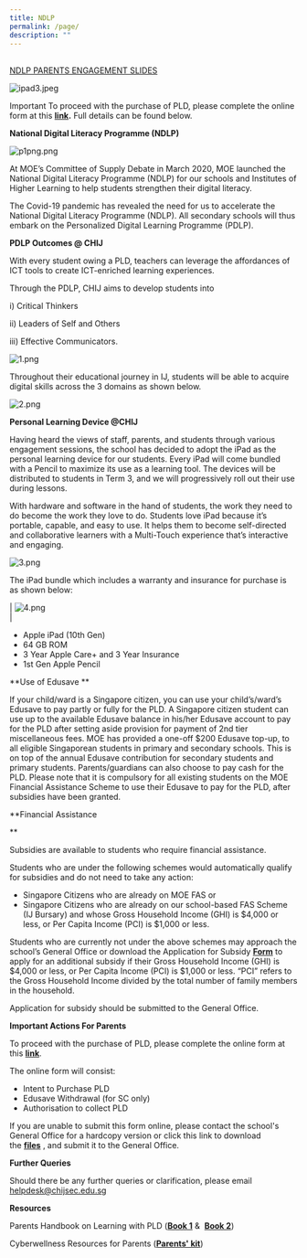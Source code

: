 ```yaml
---
title: NDLP
permalink: /page/
description: ""
---
```

[  
NDLP PARENTS ENGAGEMENT SLIDES](https://www.chijsec.edu.sg/qql/slot/u521/PDLP/2022/NDLPslide.pdf)  
  
![ipad3.jpeg](https://www.chijsec.edu.sg/qql/slot/u521/PDLP/ipad3.jpeg)  
  
Important To proceed with the purchase of PLD, please complete the online form at this **[link](https://go.gov.sg/pdlpadmin).** Full details can be found below.  
  
**National Digital Literacy Programme (NDLP)**  

![p1png.png](https://www.chijsec.edu.sg/qql/slot/u521/PDLP/p1png.png)  

At MOE’s Committee of Supply Debate in March 2020, MOE launched the National Digital Literacy Programme (NDLP) for our schools and Institutes of Higher Learning to help students strengthen their digital literacy.   

  

The Covid-19 pandemic has revealed the need for us to accelerate the National Digital Literacy Programme (NDLP). All secondary schools will thus embark on the Personalized Digital Learning Programme (PDLP).

**PDLP Outcomes @ CHIJ**  

With every student owing a PLD, teachers can leverage the affordances of ICT tools to create ICT-enriched learning experiences. 

Through the PDLP, CHIJ aims to develop students into 

i) Critical Thinkers

ii) Leaders of Self and Others

iii) Effective Communicators. 

  

![1.png](https://www.chijsec.edu.sg/qql/slot/u521/PDLP/1.png)

  
Throughout their educational journey in IJ, students will be able to acquire digital skills across the 3 domains as shown below.   


![2.png](https://www.chijsec.edu.sg/qql/slot/u521/PDLP/2.png)  

**Personal Learning Device @CHIJ**  


Having heard the views of staff, parents, and students through various engagement sessions, the school has decided to adopt the iPad as the personal learning device for our students. Every iPad will come bundled with a Pencil to maximize its use as a learning tool. The devices will be distributed to students in Term 3, and we will progressively roll out their use during lessons.

  

With hardware and software in the hand of students, the work they need to do become the work they love to do. Students love iPad because it’s portable, capable, and easy to use. It helps them to become self-directed and collaborative learners with a Multi-Touch experience that’s interactive and engaging. 

  

![3.png](https://www.chijsec.edu.sg/qql/slot/u521/PDLP/3.png)  

The iPad bundle which includes a warranty and insurance for purchase is as shown below:  

  

| ![4.png](https://www.chijsec.edu.sg/qql/slot/u521/PDLP/4.png)  
 |   
* Apple iPad (10th Gen)
* 64 GB ROM
* 3 Year Apple Care+ and 3 Year Insurance
* 1st Gen Apple Pencil

**Use of Edusave **

If your child/ward is a Singapore citizen, you can use your child’s/ward’s Edusave to pay partly or fully for the PLD. A Singapore citizen student can use up to the available Edusave balance in his/her Edusave account to pay for the PLD after setting aside provision for payment of 2nd tier miscellaneous fees. MOE has provided a one-off $200 Edusave top-up, to all eligible Singaporean students in primary and secondary schools. This is on top of the annual Edusave contribution for secondary students and primary students. Parents/guardians can also choose to pay cash for the PLD. Please note that it is compulsory for all existing students on the MOE Financial Assistance Scheme to use their Edusave to pay for the PLD, after subsidies have been granted.  
  

**Financial Assistance  
  
**

Subsidies are available to students who require financial assistance. 

Students who are under the following schemes would automatically qualify for subsidies and do not need to take any action:        

*   Singapore Citizens who are already on MOE FAS or 
*   Singapore Citizens who are already on our school-based FAS Scheme (IJ Bursary) and whose Gross Household Income (GHI) is $4,000 or less, or Per Capita Income (PCI) is $1,000 or less.   

Students who are currently not under the above schemes may approach the school’s General Office or download the Application for Subsidy **[Form](https://www.chijsec.edu.sg/qql/slot/u521/PDLP/Annex%20D.pdf)** to apply for an additional subsidy if their Gross Household Income (GHI) is $4,000 or less, or Per Capita Income (PCI) is $1,000 or less. “PCI” refers to the Gross Household Income divided by the total number of family members in the household. 

Application for subsidy should be submitted to the General Office.   

**Important Actions For Parents**

  

To proceed with the purchase of PLD, please complete the online form at this [**link**](https://go.gov.sg/pdlpadmin). 

  

The online form will consist:   

*   Intent to Purchase PLD 
*   Edusave Withdrawal (for SC only)     
*   Authorisation to collect PLD 

  

If you are unable to submit this form online, please contact the school's General Office for a hardcopy version or click this link to download the **[files](https://www.chijsec.edu.sg/qql/slot/u521/PDLP/2022/Intentform22.pdf)** , and submit it to the General Office.

  

**Further Queries**

  

Should there be any further queries or clarification, please email <helpdesk@chijsec.edu.sg>  

  

**Resources**

Parents Handbook on Learning with PLD ([**Book 1**](https://www.chijsec.edu.sg/qql/slot/u521/PDLP/ParentHB1.pdf) &  [**Book 2**](https://www.chijsec.edu.sg/qql/slot/u521/PDLP/ParentHB2.pdf))

  

Cyberwellness Resources for Parents ([**Parents' kit**](https://www.chijsec.edu.sg/qql/slot/u521/PDLP/cybwellness4uchild.pdf))